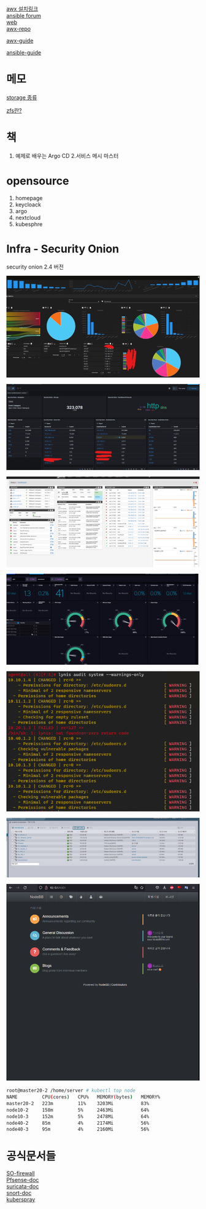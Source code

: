 #
[awx 설치링크](https://computingforgeeks.com/how-to-install-ansible-awx-on-centos-7/?expand_article=1#google_vignette)  
[ansible forum](https://forum.ansible.com/t/installation-procedure-of-latest-awx-version-23-0-0/992)  
[web](https://support.websoft9.com/en/docs/helpdesk)  
[awx-repo](https://github.com/ansible/awx-operator/blob/devel/.helm/starter/README.md)  

[awx-guide](https://ansible.readthedocs.io/projects/awx-operator/en/stable/index.html)    

[ansible-guide](https://docs.rockylinux.org/ko/books/learning_ansible/02-advanced/)

# 메모
[storage 종류](https://www.dknyou.com/blog/?q=YToxOntzOjEyOiJrZXl3b3JkX3R5cGUiO3M6MzoiYWxsIjt9&bmode=view&idx=10474168&t=board)

[zfs란?](https://admion.net/what-is-zfs/)

# 책
1. 예제로 배우는 Argo CD
2.서비스 메시 마스터
# opensource
1. homepage
2. keycloack
3. argo
4. nextcloud
5. kubesphre

# Infra - Security Onion 

security onion 2.4 버전

![security Onion](./img/security_Onion.png)  

![kibana](./img/kibana.png)  

![pfsense](./img/pfsense.png)  

![influxDB](./img/influxDB.png)  

![ansible](./img/ansible.png)  

![esxi](./img/esxi.png)

![blog](./img/blog.png)

``` bash
root@master20-2 /home/server # kubectl top node
NAME         CPU(cores)   CPU%   MEMORY(bytes)   MEMORY%
master20-2   223m         11%    3203Mi          83%
node10-2     158m         5%     2463Mi          64%
node10-3     152m         5%     2478Mi          64%
node40-2     85m          4%     2174Mi          56%
node40-3     95m          4%     2160Mi          56%
```

# 공식문서들
[SO-firewall](https://docs.securityonion.net/en/2.3/firewall.html)  
[Pfsense-doc](https://docs.netgate.com/pfsense/en/latest/)  
[suricata-doc](https://suricata.readthedocs.io/en/suricata-6.0.9/)  
[snort-doc](https://www.snort.org/documents)  
[kuberspray](https://kubernetes.io/ko/docs/setup/production-environment/tools/kubespray/)
